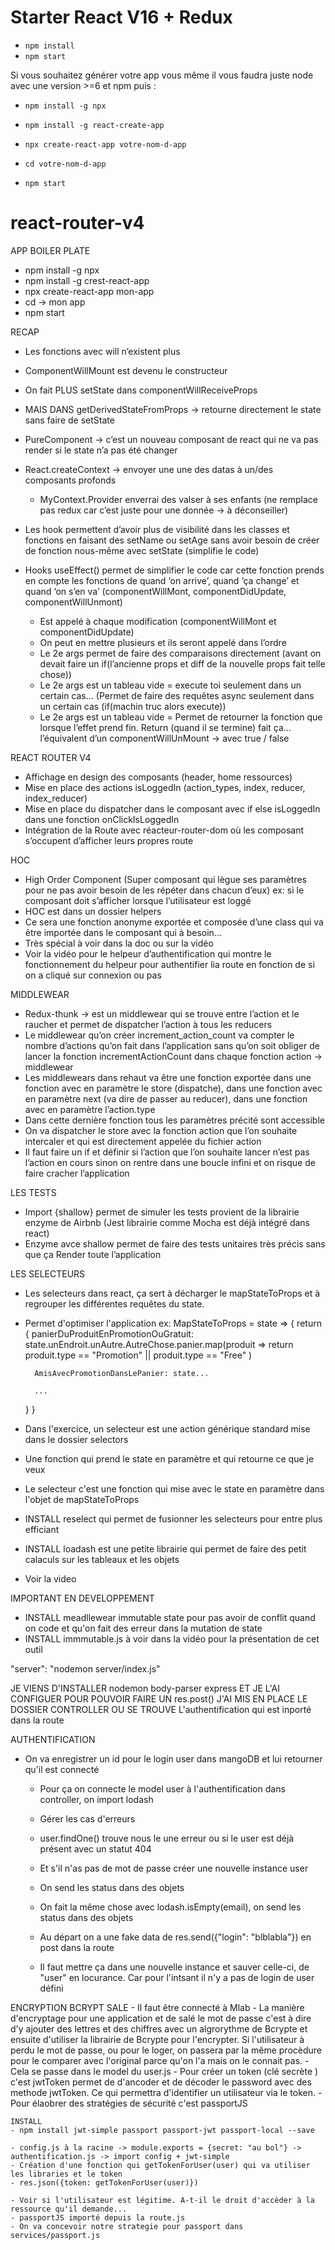 # Starter React V16 + Redux

+ ```npm install```
+ ```npm start```

Si vous souhaitez générer votre app vous même il vous faudra juste node avec une version >=6 et npm puis :
+ ```npm install -g npx```
+ ```npm install -g react-create-app```
+ ```npx create-react-app votre-nom-d-app```

+ ```cd votre-nom-d-app ```
+ ```npm start```
# react-router-v4

APP BOILER PLATE

- npm install -g npx
- npm install -g crest-react-app
- npx create-react-app mon-app
- cd -> mon app 
- npm start


RECAP

- Les fonctions avec will n’existent plus
- ComponentWillMount est devenu le constructeur
- On fait PLUS setState dans componentWillReceiveProps 
- MAIS DANS getDerivedStateFromProps -> retourne directement le state sans faire de setState
- PureComponent -> c’est un nouveau composant de react qui ne va pas render si le state n’a pas été changer
- React.createContext -> envoyer une une des datas à un/des composants profonds
    - MyContext.Provider enverrai des valser à ses enfants (ne remplace pas redux car c’est juste pour une donnée -> à déconseiller)

- Les hook permettent d’avoir plus de visibilité dans les classes et fonctions en faisant des setName ou setAge sans avoir besoin de créer de fonction nous-même avec setState (simplifie le code)

- Hooks useEffect() permet de simplifier le code car cette fonction prends en compte les fonctions de quand ‘on arrive’, quand ‘ça change’ et quand ‘on s’en va’ (componentWillMont, componentDidUpdate, componentWillUnmont)
    - Est appelé à chaque modification (componentWillMont et componentDidUpdate)
    -  On peut en mettre plusieurs et ils seront appelé dans l’ordre
    - Le 2e args permet de faire des comparaisons directement (avant on devait faire un if(l’ancienne props et diff de la nouvelle props fait telle chose))
    - Le 2e args est un tableau vide =  execute toi seulement dans un certain cas… (Permet de faire des requêtes async seulement dans un certain cas (if(machin truc alors execute))
    - Le 2e args est un tableau vide = Permet de retourner la fonction que lorsque l’effet prend fin. Return (quand il se termine) fait ça… l’équivalent d’un componentWillUnMount -> avec true / false

REACT ROUTER V4
- Affichage en design des composants (header, home ressources)
- Mise en place des actions isLoggedIn (action_types, index, reducer, index_reducer)
- Mise en place du dispatcher dans le composant avec if else isLoggedIn dans une fonction onClickIsLoggedIn
- Intégration de la Route avec réacteur-router-dom où les composant s’occupent d’afficher leurs propres route

HOC
- High Order Component (Super composant qui lègue ses paramètres pour ne pas avoir besoin de les répéter dans chacun d’eux) ex: si le composant doit s’afficher lorsque l’utilisateur est loggé
- HOC est dans un dossier helpers 
- Ce sera une fonction anonyme exportée et composée d’une class qui va être importée dans le composant qui à besoin…
- Très spécial à voir dans la doc ou sur la vidéo
- Voir la vidéo pour le helpeur d’authentification qui montre le fonctionnement du helpeur pour authentifier lia route en fonction de si on a cliqué sur connexion ou pas

MIDDLEWEAR
- Redux-thunk -> est un middlewear qui se trouve entre l’action et le raucher et permet de dispatcher l’action à tous les reducers
- Le middlewear qu’on créer increment_action_count va compter le nombre d’actions qu’on fait dans l’application sans qu’on soit obliger de lancer la fonction incrementActionCount dans chaque fonction action -> middlewear
- Les middlewears dans rehaut va être une fonction exportée dans une fonction avec en paramètre le store (dispatche), dans une fonction avec en paramètre next (va dire de passer au reducer), dans une fonction avec en paramètre l’action.type
- Dans cette dernière fonction tous les paramètres précité sont accessible
- On va dispatcher le store avec la fonction action que l’on souhaite intercaler et qui est directement appelée du fichier action
- Il faut faire un if et définir si l’action que l’on souhaite lancer n’est pas l’action en cours sinon on rentre dans une boucle infini et on risque de faire cracher l’application 

LES TESTS
- Import {shallow} permet de simuler les tests provient de la librairie enzyme de Airbnb (Jest librairie comme Mocha est déjà intégré dans react)
- Enzyme avce shallow permet de faire des tests unitaires très précis sans que ça Render toute l’application

LES SELECTEURS
- Les selecteurs dans react, ça sert à décharger le mapStateToProps et à regrouper les différentes requêtes du state.
- Permet d'optimiser l'application
ex: MapStateToProps = state => {
    return {
        panierDuProduitEnPromotionOuGratuit: state.unEndroit.unAutre.AutreChose.panier.map(produit => return produit.type == "Promotion" || produit.type == "Free" )

        AmisAvecPromotionDansLePanier: state...

        ...

    }
}
- Dans l'exercice, un selecteur est une action générique standard mise dans le dossier selectors
- Une fonction qui prend le state en paramètre et qui retourne ce que je veux
- Le selecteur c'est une fonction qui mise avec le state en paramètre dans l'objet de mapStateToProps
- INSTALL reselect qui permet de fusionner les selecteurs pour entre plus efficiant
- INSTALL loadash est une petite librairie qui permet de faire des petit calaculs sur les tableaux et les objets
- Voir la video

IMPORTANT EN DEVELOPPEMENT
- INSTALL meadllewear immutable state pour pas avoir de conflit quand on code et qu'on fait des erreur dans la mutation de state
- INSTALL immmutable.js à voir dans la vidéo pour la présentation de cet outil



"server": "nodemon server/index.js"

JE VIENS D'INSTALLER nodemon body-parser express ET JE L'AI CONFIGUER POUR POUVOIR FAIRE UN res.post()
J'AI MIS EN PLACE LE DOSSIER CONTROLLER OU SE TROUVE L'authentification qui est inporté dans la route

AUTHENTIFICATION
- On va enregistrer un id pour le login user dans mangoDB et lui retourner qu'il est connecté
    - Pour ça on connecte le model user à l'authentification dans controller, on import lodash
    - Gérer les cas d'erreurs
    - user.findOne() trouve nous le une erreur ou si le user est déjà présent avec un statut 404
    - Et s'il n'as pas de mot de passe créer une nouvelle instance user 
    - On send les status dans des objets
    - On fait la même chose avec lodash.isEmpty(email), on send les status dans des objets

    - Au départ on a une fake data de res.send({"login": "blblabla"}) en post dans la route
    - Il faut mettre ça dans une nouvelle instance et sauver celle-ci, de "user" en locurance. Car pour l'intsant il n'y a pas de login de user défini
    
ENCRYPTION BCRYPT SALE
    - Il faut être connecté à Mlab
    - La manière d'encryptage pour une application et de salé le mot de passe c'est à dire d'y ajouter des lettres et des chiffres avec un algrorythme de Bcrypte et ensuite d'utiliser la librairie de Bcrypte pour l'encrypter. Si l'utilisateur à perdu le mot de passe, ou pour le loger, on passera par la même procèdure pour le comparer avec l'original parce qu'on l'a mais on le connait pas.
    - Cela se passe dans le model du user.js
    - Pour créer un token (clé secrète ) c'est jwtToken permet de d'ancoder et de décoder le password avec des methode jwtToken. Ce qui permettra d'identifier un utilisateur via le token.
    - Pour élaobrer des stratégies de sécurité c'est passportJS
    
    INSTALL
    - npm install jwt-simple passport passport-jwt passport-local --save
    
    - config.js à la racine -> module.exports = {secret: "au bol"} -> authentification.js -> import config + jwt-simple
    - Création d'une fonction qui getTokenForUser(user) qui va utiliser les libraries et le token
    - res.json({token: getTokenForUser(user)})

    - Voir si l'utilisateur est légitime. A-t-il le droit d'accèder à la ressource qu'il demande...
    - passportJS importé depuis la route.js
    - On va concevoir notre strategie pour passport dans services/passport.js

    




